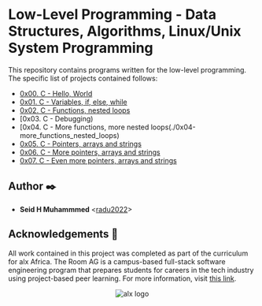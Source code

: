 # Low-Level Programming - Data Structures, Algorithms, Linux/Unix System Programming

This repository contains programs written for the low-level programming. The specific list of projects contained follows:

* [0x00. C - Hello, World](./0x00-hello_world)
* [0x01. C - Variables, if, else, while](./0x01-variables_if_else_while)
* [0x02. C - Functions, nested loops](./0x02-functions_nested_loops)
* [0x03. C - Debugging)
* [0x04. C - More functions, more nested loops(./0x04-more_functions_nested_loops)
* [0x05. C - Pointers, arrays and strings](./0x04-pointers_arrays_strings)
* [0x06. C - More pointers, arrays and strings](./0x05-pointers_arrays_strings)
* [0x07. C - Even more pointers, arrays and strings](./0x06-pointers_arrays_strings)

## Author :black_nib:

* __Seid H Muhammmed__ <[radu2022](https://github.com/radu2022)>

## Acknowledgements :pray:

All work contained in this project was completed as part of the curriculum for
alx Africa. The Room AG is a campus-based full-stack software
engineering program that prepares students for careers in the tech industry
using project-based peer learning. For more information, visit
[this link](https://www.alxafrica.com/).

<p align="center">
  <img
    src="https://miro.medium.com/fit/c/176/176/1*E1LonYGC5Fx4QLY4W5SaVA.jpeg"
    alt="alx logo">
</p>